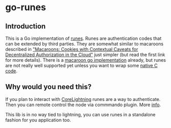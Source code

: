 # go-runes

## Introduction

This is a Go implementation of [runes](https://github.com/rustyrussell/runes).
Runes are authentication codes that can be extended by third parties.
They are somewhat similar to macaroons described in ["Macaroons: Cookies with Contextual Caveats for Decentralized Authorization in the Cloud"](https://research.google/pubs/pub41892/) just simpler (but read the first link for more details). There is a [macaroon go implementation](https://github.com/go-macaroon/macaroon) already, but runes are not really well supported yet unless you want to wrap some [native C code](https://github.com/ElementsProject/lightning/tree/master/ccan/ccan/rune).

## Why would you need this?

If you plan to interact with [CoreLightning](https://github.com/ElementsProject/lightning/) runes are a way to authenticate. Then you can remote control the node via commmando plugin. More [info](https://lightning.readthedocs.io/lightning-commando.7.html).

This lib is in no way tied to lightning, you can use runes in a standalone fashion for you application too.
